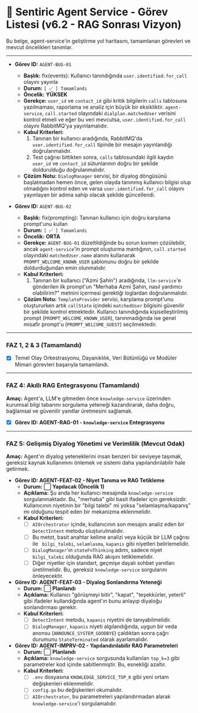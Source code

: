 # 🧠 Sentiric Agent Service - Görev Listesi (v6.2 - RAG Sonrası Vizyon)

Bu belge, agent-service'in geliştirme yol haritasını, tamamlanan görevleri ve mevcut öncelikleri tanımlar.


---

*   **Görev ID:** `AGENT-BUG-01`
    *   **Başlık:** fix(events): Kullanıcı tanındığında `user.identified.for_call` olayını yayınla
    *   **Durum:** `[ ✅ ] Tamamlandı`
    *   **Öncelik:** **YÜKSEK**
    *   **Gerekçe:** `user_id` ve `contact_id` gibi kritik bilgilerin `calls` tablosuna yazılmaması, raporlama ve analiz için büyük bir eksikliktir. `agent-service`, `call.started` olayındaki `dialplan.matchedUser` verisini kontrol etmeli ve eğer bu veri mevcutsa, `user.identified.for_call` olayını RabbitMQ'ya yayınlamalıdır.
    *   **Kabul Kriterleri:**
        1.  Tanınan bir kullanıcı aradığında, RabbitMQ'da `user.identified.for_call` tipinde bir mesajın yayınlandığı doğrulanmalıdır.
        2.  Test çağrısı bittikten sonra, `calls` tablosundaki ilgili kaydın `user_id` ve `contact_id` sütunlarının doğru bir şekilde doldurulduğu doğrulanmalıdır.
    *   **Çözüm Notu:** `DialogManager` servisi, bir diyalog döngüsünü başlatmadan hemen önce, gelen olayda tanınmış kullanıcı bilgisi olup olmadığını kontrol eden ve varsa `user.identified.for_call` olayını yayınlayan bir adıma sahip olacak şekilde güncellendi.

*   **Görev ID:** `AGENT-BUG-02`
    *   **Başlık:** fix(prompting): Tanınan kullanıcı için doğru karşılama prompt'unu kullan
    *   **Durum:** `[ ✅ ] Tamamlandı`
    *   **Öncelik:** **ORTA**
    *   **Gerekçe:** `AGENT-BUG-01` düzeltildiğinde bu sorun kısmen çözülebilir, ancak `agent-service`'in prompt oluşturma mantığının, `call.started` olayındaki `matchedUser.name` alanını kullanarak `PROMPT_WELCOME_KNOWN_USER` şablonunu doğru bir şekilde doldurduğundan emin olunmalıdır.
    *   **Kabul Kriterleri:**
        1.  Tanınan bir kullanıcı ("Azmi Şahin") aradığında, `llm-service`'e gönderilen ilk prompt'un "Merhaba Azmi Şahin, nasıl yardımcı olabilirim?" metnini içermesi gerektiği loglardan doğrulanmalıdır.
    *   **Çözüm Notu:** `TemplateProvider` servisi, karşılama prompt'unu oluştururken artık `callState` içindeki `matchedUser` bilgisini güvenilir bir şekilde kontrol etmektedir. Kullanıcı tanındığında kişiselleştirilmiş prompt (`PROMPT_WELCOME_KNOWN_USER`), tanınmadığında ise genel misafir prompt'u (`PROMPT_WELCOME_GUEST`) seçilmektedir.
---
### **FAZ 1, 2 & 3 (Tamamlandı)**

- [x] Temel Olay Orkestrasyonu, Dayanıklılık, Veri Bütünlüğü ve Modüler Mimari görevleri başarıyla tamamlandı.

---

### **FAZ 4: Akıllı RAG Entegrasyonu (Tamamlandı)**

**Amaç:** Agent'a, LLM'e gitmeden önce `knowledge-service` üzerinden kurumsal bilgi tabanını sorgulama yeteneği kazandırarak, daha doğru, bağlamsal ve güvenilir yanıtlar üretmesini sağlamak.

-   [x] **Görev ID: AGENT-RAG-01 - `knowledge-service` Entegrasyonu**

---

### **FAZ 5: Gelişmiş Diyalog Yönetimi ve Verimlilik (Mevcut Odak)**

**Amaç:** Agent'ın diyalog yeteneklerini insan benzeri bir seviyeye taşımak, gereksiz kaynak kullanımını önlemek ve sistemi daha yapılandırılabilir hale getirmek.

-   **Görev ID: AGENT-FEAT-02 - Niyet Tanıma ve RAG Tetikleme**
    -   **Durum:** ⬜ **Yapılacak (Öncelik 1)**
    -   **Açıklama:** Şu anda her kullanıcı mesajında `knowledge-service` sorgulanmaktadır. Bu, "merhaba" gibi basit ifadeler için gereksizdir. Kullanıcının niyetinin bir "bilgi talebi" mi yoksa "selamlaşma/kapanış" mı olduğunu tespit eden bir mekanizma eklenmelidir.
    -   **Kabul Kriterleri:**
        -   [ ] `AIOrchestrator` içinde, kullanıcının son mesajını analiz eden bir `DetectIntent` metodu oluşturulmalıdır.
        -   [ ] Bu metot, basit anahtar kelime analizi veya küçük bir LLM çağrısı ile ` bilgi_talebi`, `selamlasma`, `kapanis` gibi niyetleri belirlemelidir.
        -   [ ] `DialogManager`'ın `stateFnThinking` adımı, sadece niyet `bilgi_talebi` olduğunda RAG akışını tetiklemelidir.
        -   [ ] Diğer niyetler için standart, geçmişe dayalı sohbet yanıtları üretilmelidir. Bu, gereksiz `knowledge-service` sorgularını önleyecektir.

-   **Görev ID: AGENT-FEAT-03 - Diyalog Sonlandırma Yeteneği**
    -   **Durum:** ⬜ **Planlandı**
    -   **Açıklama:** Kullanıcı "görüşmeyi bitir", "kapat", "teşekkürler, yeterli" gibi ifadeler kullandığında agent'ın bunu anlayıp diyaloğu sonlandırması gerekir.
    -   **Kabul Kriterleri:**
        -   [ ] `DetectIntent` metodu, `kapanis` niyetini de tanıyabilmelidir.
        -   [ ] `DialogManager`, `kapanis` niyeti algılandığında, uygun bir veda anonsu (`ANNOUNCE_SYSTEM_GOODBYE`) çaldıktan sonra çağrı durumunu `StateTerminated` olarak ayarlamalıdır.

-   **Görev ID: AGENT-IMPRV-02 - Yapılandırılabilir RAG Parametreleri**
    -   **Durum:** ⬜ **Planlandı**
    -   **Açıklama:** `knowledge-service` sorgusunda kullanılan `top_k=3` gibi parametreler kod içinde sabitlenmiştir. Bu, esnekliği azaltır.
    -   **Kabul Kriterleri:**
        -   [ ] `.env` dosyasına `KNOWLEDGE_SERVICE_TOP_K` gibi yeni ortam değişkenleri eklenmelidir.
        -   [ ] `config.go` bu değişkenleri okumalıdır.
        -   [ ] `AIOrchestrator`, bu parametreleri yapılandırmadan alarak `knowledge-service`'i sorgulamalıdır.